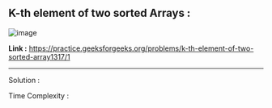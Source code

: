 ## K-th element of two sorted Arrays :

![image](https://user-images.githubusercontent.com/23376002/172414937-12682dca-fccb-4bbc-8817-6bc5ff00d997.png)


**Link :** https://practice.geeksforgeeks.org/problems/k-th-element-of-two-sorted-array1317/1


------------------------------------------------------------------------------------------------------------------------------------------------------


Solution :

Time Complexity :




